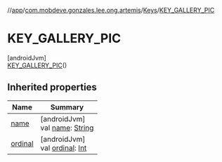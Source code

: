 //[app](../../../../index.md)/[com.mobdeve.gonzales.lee.ong.artemis](../../index.md)/[Keys](../index.md)/[KEY_GALLERY_PIC](index.md)

# KEY_GALLERY_PIC

[androidJvm]\
[KEY_GALLERY_PIC](index.md)()

## Inherited properties

| Name | Summary |
|---|---|
| [name](name.md) | [androidJvm]<br>val [name](name.md): [String](https://kotlinlang.org/api/latest/jvm/stdlib/kotlin/-string/index.html) |
| [ordinal](ordinal.md) | [androidJvm]<br>val [ordinal](ordinal.md): [Int](https://kotlinlang.org/api/latest/jvm/stdlib/kotlin/-int/index.html) |
